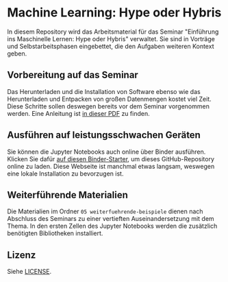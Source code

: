# Machine Learning: Hype oder Hybris

In diesem Repository wird das Arbeitsmaterial für das Seminar "Einführung ins Maschinelle Lernen: Hype oder Hybris" verwaltet.
Sie sind in Vorträge und Selbstarbeitsphasen eingebettet, die den Aufgaben weiteren Kontext geben.

## Vorbereitung auf das Seminar

Das Herunterladen und die Installation von Software ebenso wie das Herunterladen und Entpacken von großen Datenmengen kostet viel Zeit.
Diese Schritte sollen deswegen bereits vor dem Seminar vorgenommen werden.
Eine Anleitung ist
[in dieser PDF](./_vorbereitung-fuer-den-workshop/vorbereitung-auf-das-seminar.pdf)
zu finden.

## Ausführen auf leistungsschwachen Geräten

Sie können die Jupyter Notebooks auch online über Binder ausführen.
Klicken Sie dafür
[auf diesen Binder-Starter](https://mybinder.org/v2/gh/1kastner/machine-learning-hype-or-hybris/master),
um dieses GitHub-Repository online zu laden.
Diese Webseite ist manchmal etwas langsam, weswegen eine lokale Installation zu bevorzugen ist.

## Weiterführende Materialien

Die Materialien im Ordner `05 weiterfuehrende-beispiele` dienen nach Abschluss des Seminars zu einer vertieften Auseinandersetzung mit dem Thema.
In den ersten Zellen des Jupyter Notebooks werden die zusätzlich benötigten Bibliotheken installiert.

## Lizenz

Siehe [LICENSE](LICENSE).
